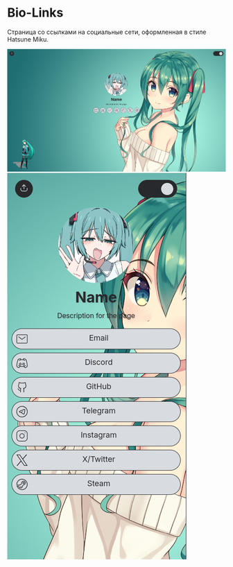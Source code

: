 # Bio-Links

<p>Страница со ссылками на социальные сети, оформленная в стиле Hatsune Miku.</p>

<div style="dislay: flex">
    <img src="https://raw.githubusercontent.com/EmoTilt/bio-links/refs/heads/main/preview.png">
    <img src="https://raw.githubusercontent.com/EmoTilt/bio-links/refs/heads/main/preview_mobile.png">
</div>